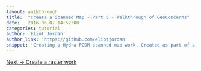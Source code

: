 ```yaml
---
layout: walkthrough
title:  "Create a Scanned Map - Part 5 - Walkthrough of GeoConcerns"
date:   2016-06-07 14:52:00
categories: tutorial
author: 'Eliot Jordan'
author_link: 'https://github.com/eliotjordan'
snippet: 'Creating a Hydra PCDM scanned map work. Created as part of a tutorial series given as Walkthrough of GeoConcerns'
---
```



<div class='flash-notice'>
  <a href="{% post_url 2016-06-07-create-a-raster-work %}">Next → Create a raster work</a>
</div>